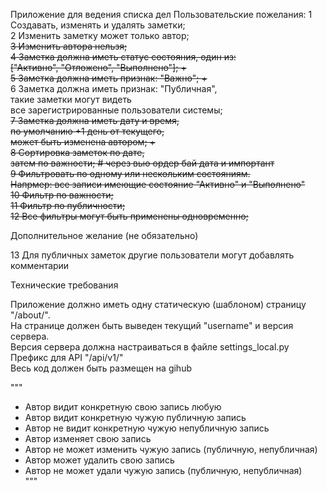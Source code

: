 Приложение для ведения списка дел
Пользовательские пожелания:
1 Создавать, изменять и удалять заметки;  
2 Изменить заметку может только автор;  
~~3 Изменить автора нельзя;~~  
~~4 Заметка должна иметь статус состояния, один из:  
    ["Активно", "Отложено", "Выполнено"]; +~~  
~~5 Заметка должна иметь признак: "Важно"; +~~  
6 Заметка должна иметь признак: "Публичная",  
    такие заметки могут видеть  
    все зарегистрированные пользователи системы;   
~~7 Заметка должна иметь дату и время,  
    по умолчанию +1 день от текущего,  
    может быть изменена автором; +~~  
~~8 Сортировка заметок по дате,  
    затем по важности;  # через вью ордер бай дата и импортант~~  
~~9 Фильтровать по одному или нескольким состояниям.  
    Напрмер: все записи имеющие состояние "Активно" и "Выполнено"  
10 Фильтр по важности;  
11 Фильтр по публичности;~~  
~~12 Все фильтры могут быть применены одновременно;~~  

Дополнительное желание (не обязательно)  

13 Для публичных заметок другие пользователи могут добавлять комментарии  

Технические требования  

Приложение должно иметь одну статическую (шаблоном) страницу "/about/".  
На странице должен быть выведен текущий "username" и версия сервера.  
Версия сервера должна настраиваться в файле settings_local.py  
Префикс для API "/api/v1/"  
Весь код должен быть размещен на gihub  

"""
- Автор видит конкретную свою запись любую  
- Автор видит конкретную чужую публичную запись  
- Автор не видит конкретную чужую непубличную запись  
- Автор изменяет свою запись  
- Автор не может изменить чужую запись (публичную, непубличная)  
- Автор может удалить свою запись  
- Автор не может удали чужую запись (публичную, непубличная)  
"""
